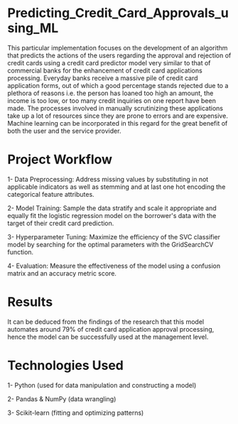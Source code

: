 # Predicting_Credit_Card_Approvals_using_ML
This particular implementation focuses on the development of an algorithm that predicts the actions of the users regarding the approval and rejection of credit cards using a credit card predictor model very similar to that of commercial banks for the enhancement of credit card applications processing. Everyday banks receive a massive pile of credit card application forms, out of which a good percentage stands rejected due to a plethora of reasons i.e. the person has loaned too high an amount, the income is too low, or too many credit inquiries on one report have been made. The processes involved in manually scrutinizing these applications take up a lot of resources since they are prone to errors and are expensive. Machine learning can be incorporated in this regard for the great benefit of both the user and the service provider.

# Project Workflow 
1- Data Preprocessing: Address missing values by substituting in not applicable indicators as well as stemming and at last one hot encoding the categorical feature attributes. 

2- Model Training: Sample the data stratify and scale it appropriate and equally fit the logistic regression model on the borrower's data with the target of their credit card prediction. 

3- Hyperparameter Tuning: Maximize the efficiency of the SVC classifier model by searching for the optimal parameters with the GridSearchCV function. 

4- Evaluation: Measure the effectiveness of the model using a confusion matrix and an accuracy metric score.

# Results 
It can be deduced from the findings of the research that this model automates around 79% of credit card application approval processing, hence the model can be successfully used at the management level.

# Technologies Used 
1- Python (used for data manipulation and constructing a model) 

2- Pandas & NumPy (data wrangling) 

3- Scikit-learn (fitting and optimizing patterns) 
